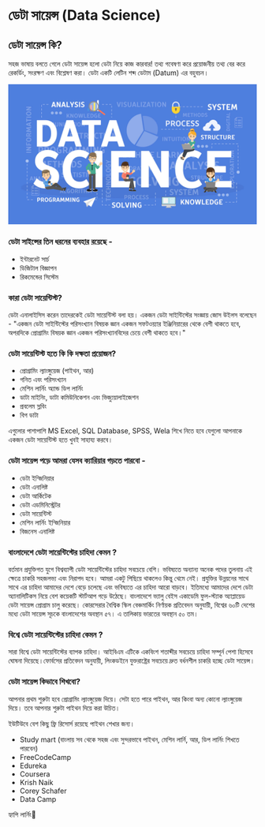 # ডেটা সায়েন্স \(Data Science\)

## ডেটা সায়েন্স কি? 

সহজ ভাষায় বলতে গেলে ডেটা সায়েন্স হলো ডেটা নিয়ে কাজ কারবার! তথ্য গবেষণা করে প্রয়োজনীয় তথ্য বের করে রেকর্ডিং, সংরক্ষণ এবং বিশ্লেষণ করা। ডেটা একটি লেটিন শব্দ ডেটাম \(Datum\) এর বহুবচন।

![Data Science](.gitbook/assets/what-is-data-science.jpg)

### ডেটা সাইন্সের তিন ধরনের ব্যবহার রয়েছে - 

* ইন্টারনেট সার্চ 
* ডিজিটাল বিজ্ঞাপন
* রিকমেন্ডের সিস্টেম

### কারা ডেটা সায়েন্টিস্ট? 

ডেটা এনালাইসিস করেন তাদেরকেই ডেটা সায়েন্টিস্ট বলা হয়। একজন ডেটা সাইন্টিস্টের সংজ্ঞায় জোস উইলস বলেছেন - "একজন ডেটা সাইন্টিস্টের পরিসংখ্যান বিষয়ক জ্ঞান একজন সফটওয়্যার ইঞ্জিনিয়ারের থেকে বেশী থাকতে হবে, অপরদিকে প্রোগ্রামিং বিষয়ক জ্ঞান একজন পরিসংখ্যানবিদের চেয়ে বেশী থাকতে হবে।"

### ডেটা সায়েন্টিস্ট হতে কি কি দক্ষতা প্রয়োজন?

* প্রোগ্রামিং ল্যাংঙ্গুয়েজ \(পাইথন, আর\)
* গনিত এবং পরিসংখ্যান
* মেশিন লার্নিং অ্যান্ড ডিপ লার্নিং 
* ডাটা মাইনিং, ডাটা কমিউনিকেশন এবং ভিজ্যুয়ালাইজেশন
* প্রবলেম স্লবিং 
* বিগ ডাটা 

এগুলোর পাশাপাশি MS Excel, SQL Database, SPSS, Wela শিখে নিতে হবে যেগুলো আপনাকে একজন ডেটা সায়েন্টিস্ট হতে খুবই সাহায্য করবে।

### ডেটা সায়েন্স পড়ে আমরা যেসব ক্যারিয়ার গড়তে পারবো - 

* ডেটা ইন্জিনিয়ার 
* ডেটা এনালিষ্ট 
* ডেটা আর্কিটেক 
* ডেটা এডমিনিস্ট্রেটর 
* ডেটা সায়েন্টিস্ট 
* মেশিন লার্নিং ইন্জিনিয়ার 
* বিজনেস এনালিষ্ট

### বাংলাদেশে ডেটা সায়েন্টিস্টের চাহিদা কেমন ? 

বর্তমান প্রযুক্তিগত যুগে বিশ্বব্যাপী ডেটা সায়েন্টিস্টের চাহিদা সবচেয়ে বেশি। ভবিষ্যতে অন্যান্য অনেক পদের তুলনায় এই ক্ষেত্রে চাকরি সহজলভ্য এবং নিরাপদ হবে। আমরা একটু পিছিয়ে থাকলেও কিন্তু থেমে নেই। প্রযুক্তির উন্নয়নের সাথে সাথে এর চাহিদা আমাদের দেশে বেড়ে চলেছে এবং ভবিষ্যতে এর চাহিদা আরো বাড়বে। ইতিমধ্যে আমাদের দেশে ডেটা অ্যানালিটিকস নিয়ে বেশ কয়েকটি স্টার্টআপ গড়ে উঠেছে। বাংলাদেশে ভ্যালু বেইস একাডেমি ফুল-স্ট্যাক অ্যাপ্লায়েড ডেটা সায়েন্স প্রোগ্রাম চালু করেছে। কোরসেরার বৈশ্বিক স্কিল বেঞ্চমার্কিং নির্ণায়ক প্রতিবেদন অনুযায়ী, বিশ্বের ৬০টি দেশের মধ্যে ডেটা সায়েন্স সূচকে বাংলাদেশের অবস্থান ৫৭।  এ তালিকায় ভারতের অবস্থান ৫০ তম।

### বিশ্বে ডেটা সায়েন্টিস্টের চাহিদা কেমন ? 

সারা বিশ্বে ডেটা সায়েন্টিস্টের ব্যাপক চাহিদা। আইবিএম এটিকে একবিংশ শতাব্দীর সবচেয়ে চাহিদা সম্পূর্ন পেশা হিসেবে ঘোষনা দিয়েছে।ফোর্বসের প্রতিবেদন অনুযায়ী, লিংকডইনে যুক্তরাষ্ট্রের সবচেয়ে দ্রুত বর্ধনশীল চাকরি হচ্ছে ডেটা সায়েন্স।

### ডেটা সায়েন্স কিভাবে শিখবো? 

আপনার প্রথম শুরুটা হবে প্রোগ্রামিং ল্যাংঙ্গুয়েজ দিয়ে। সেটা হতে পারে পাইথন, আর কিংবা অন্য কোনো ল্যাংঙ্গুয়েজ দিয়ে। তবে আপনার শুরুটা পাইথন দিয়ে করা উচিত। 

ইউটিউবে বেশ কিছু ফ্রি রিসোর্স রয়েছে পাইথন শেখার জন্য। 

* Study mart \(বাংলায় সব থেকে সহজ এবং সুন্দরভাবে পাইথন, মেশিন লার্নি, আর, ডিপ লার্নিং শিখতে পারবেন\)
* FreeCodeCamp 
* Edureka 
* Coursera 
* Krish Naik 
* Corey Schafer
* Data Camp

হ্যাপি লার্নিং🌸

